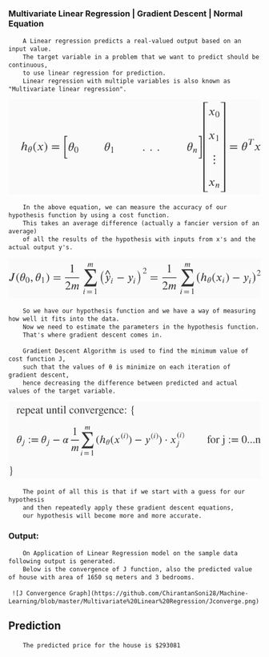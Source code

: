 ### Multivariate Linear Regression | Gradient Descent | Normal Equation

        A Linear regression predicts a real-valued output based on an input value.
        The target variable in a problem that we want to predict should be continuous, 
        to use linear regression for prediction.
        Linear regression with multiple variables is also known as "Multivariate linear regression".

   ![Multivariate Linear Regression: Hypothesis](https://github.com/ChirantanSoni28/Machine-Learning/blob/master/Multivariate%20Linear%20Regression/Screenshot-2017-11-14%20Multiple%20Features%20Coursera.png)

        In the above equation, we can measure the accuracy of our hypothesis function by using a cost function. 
        This takes an average difference (actually a fancier version of an average) 
        of all the results of the hypothesis with inputs from x's and the actual output y's.

   ![Cost Function J](https://github.com/ChirantanSoni28/Machine-Learning/blob/master/Multivariate%20Linear%20Regression/Screenshot-2017-11-14%20Cost%20Function%20Coursera.png)

        So we have our hypothesis function and we have a way of measuring how well it fits into the data. 
        Now we need to estimate the parameters in the hypothesis function. 
        That's where gradient descent comes in.

        Gradient Descent Algorithm is used to find the minimum value of cost function J, 
        such that the values of θ is minimize on each iteration of gradient descent, 
        hence decreasing the difference between predicted and actual values of the target variable.

   ![Gradient Descent](https://github.com/ChirantanSoni28/Machine-Learning/blob/master/Multivariate%20Linear%20Regression/Screenshot-2017-11-14%20Gradient%20Descent%20For%20Multiple%20Variables%20Coursera.png)

        The point of all this is that if we start with a guess for our hypothesis 
        and then repeatedly apply these gradient descent equations, 
        our hypothesis will become more and more accurate.
        
  ### Output:
        On Application of Linear Regression model on the sample data following output is generated.
        Below is the convergence of J function, also the predicted value of house with area of 1650 sq meters and 3 bedrooms.
        
     ![J Convergence Graph](https://github.com/ChirantanSoni28/Machine-Learning/blob/master/Multivariate%20Linear%20Regression/Jconverge.png)
        
  ## Prediction
        
        The predicted price for the house is $293081
